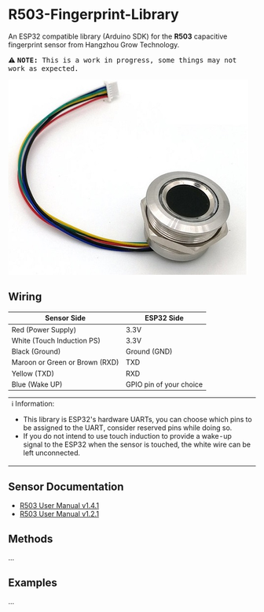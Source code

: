 # R503-Fingerprint-Library
An ESP32 compatible library (Arduino SDK) for the **R503** capacitive fingerprint sensor from Hangzhou Grow Technology.

⚠ <kbd><strong>NOTE:</strong> This is a work in progress, some things may not work as expected.</kbd>

![image](https://github.com/mpagnoulle/R503-Fingerprint-Library/blob/main/docs/R503_sensor.jpg?raw=true)

## Wiring

|Sensor Side|ESP32 Side|
|---|---|
|Red (Power Supply)|3.3V|
|White (Touch Induction PS)|3.3V|
|Black (Ground)|Ground (GND)|
|Maroon or Green or Brown (RXD)|TXD|
|Yellow  (TXD)|RXD|
|Blue (Wake UP)|GPIO pin of your choice|

<table><tr><td>ℹ Information:
  
* This library is ESP32's hardware UARTs, you can choose which pins to be assigned to the UART, consider reserved pins while doing so.
* If you do not intend to use touch induction to provide a wake-up signal to the ESP32 when the sensor is touched, the white wire can be left unconnected.
</td></tr></table>

## Sensor Documentation
* [R503 User Manual v1.4.1](https://github.com/mpagnoulle/R503-Fingerprint-Library/blob/main/docs/R503%20R503-M22%20Fingerprint%20User%20Manual%20V1.4.1.pdf)
* [R503 User Manual v1.2.1](https://github.com/mpagnoulle/R503-Fingerprint-Library/blob/main/docs/R503%20Fingerprint%20Module%20User%20Manual%20V1.2.1.pdf)

## Methods
...
## Examples
...
